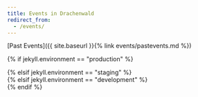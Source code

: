 ```yaml
---
title: Events in Drachenwald
redirect_from:
  - /events/
---
```

[Past Events]({{ site.baseurl }}{% link events/pastevents.md %})


{% if jekyll.environment == "production" %}
<div  id="calendar"
      legend="true"
      links="local"
      bidlinks="true"
></div>
<script type="text/javascript" src="https://scripts.drachenwald.sca.org/calendar/v3.0/calendar.js"></script>
{% elsif jekyll.environment == "staging" %}
<div  id="calendar"
      legend="true"
      links="local"
      bidlinks="true"
></div>
<script type="text/javascript" src="https://sca-drachenwald.gitlab.io/events-calendar/calendar.js"></script>
{% elsif jekyll.environment == "development" %}
<div  id="calendar"
      legend="true"
      links="local"
      bidlinks="true"
></div>
<script type="text/javascript" src="http://127.0.0.1:8080/calendar.js"></script>
{% endif %}

<div id="internetexplorer"></div>

<script>
  if ( ( !!window.MSInputMethodContext && !!document.documentMode) ) {
    document.getElementById("internetexplorer").innerHTML = "<p>To give our users the functionality they need, we're unable to display the calendar in Internet Explorer. Please use another browser, or your phone. If you have feedback, please email <a href='mailto:webminister@drachenwald.sca.org'>webminister@drachenwald.sca.org</a>.</p>";
  }

  if ( userAgent.indexOf('MSIE') > 0 ) {
    document.getElementById("internetexplorer").innerHTML = "<p>To give our users the functionality they need, we're unable to display the calendar in Internet Explorer. Please use another browser, or your phone. If you have feedback, please email <a href='mailto:webminister@drachenwald.sca.org'>webminister@drachenwald.sca.org</a>.</p>";
  }

</script>

